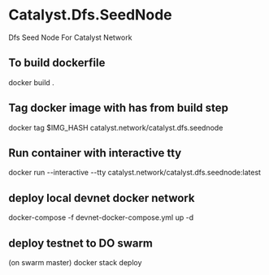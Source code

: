 # Catalyst.Dfs.SeedNode
Dfs Seed Node For Catalyst Network

## To build dockerfile

docker build .

## Tag docker image with has from build step

docker tag $IMG_HASH catalyst.network/catalyst.dfs.seednode  

## Run container with interactive tty

docker run --interactive --tty catalyst.network/catalyst.dfs.seednode:latest

## deploy local devnet docker network

docker-compose -f devnet-docker-compose.yml up -d

## deploy testnet to DO swarm

(on swarm master)
docker stack deploy 
